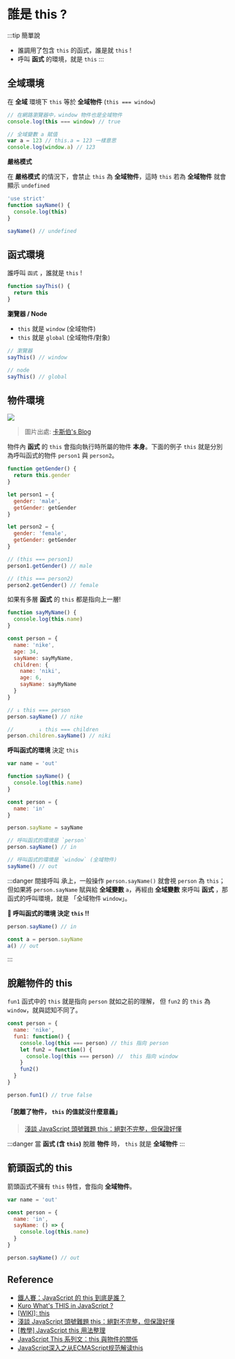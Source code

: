 # 誰是 this ?

:::tip 簡單說
- 誰調用了包含 `this` 的函式，誰是就 `this` !
- 呼叫 **函式** 的環境，就是 `this`
:::

## 全域環境
在 **全域** 環境下 `this` 等於 **全域物件** (`this === window`)

```js
// 在網路瀏覽器中，window 物件也是全域物件
console.log(this === window) // true

// 全域變數 a 賦值
var a = 123 // this.a = 123 一樣意思
console.log(window.a) // 123
```

**嚴格模式**

在 **嚴格模式** 的情況下，會禁止 `this` 為 **全域物件**，這時 `this` 若為 **全域物件** 就會顯示 `undefined`

```js
'use strict'
function sayName() {
  console.log(this)
}

sayName() // undefined
```

## 函式環境
誰呼叫 `函式` ，誰就是 `this` !

```js
function sayThis() {
  return this
}
```

**瀏覽器 / Node**
- `this` 就是 `window` (全域物件)
- `this` 就是 `global` (全域物件/對象)

```js
// 瀏覽器
sayThis() // window

// node
sayThis() // global
```

## 物件環境
![](/Javascript/img/this-1.png)
> 圖片出處: [卡斯伯's Blog](https://wcc723.github.io/javascript/2019/03/18/JS-THIS/)

物件內 **函式** 的 `this` 會指向執行時所屬的物件 **本身**。下面的例子 `this` 就是分別為呼叫函式的物件 `person1` 與 `person2`。

```js {1-3,7,12,15,18}
function getGender() {
  return this.gender
}

let person1 = {
  gender: 'male',
  getGender: getGender
}

let person2 = {
  gender: 'female',
  getGender: getGender
}

// (this === person1)
person1.getGender() // male 

// (this === person2)
person2.getGender() // female 
```

如果有多層 **函式** 的 `this` 都是指向上一層!

```js {8,12}
function sayMyName() {
  console.log(this.name)
}

const person = {
  name: 'nike',
  age: 34,
  sayName: sayMyName,
  children: {
    name: 'niki',
    age: 6,
    sayName: sayMyName
  }
}

// ↓ this === person
person.sayName() // nike

//        ↓ this === children
person.children.sayName() // niki
```

**呼叫函式的環境** 決定 `this`

```js {13,16}
var name = 'out'

function sayName() {
  console.log(this.name)
}

const person = {
  name: 'in'
}

person.sayName = sayName

// 呼叫函式的環境是 `person`
person.sayName() // in 

// 呼叫函式的環境是 `window` (全域物件)
sayName() // out 
```

:::danger 間接呼叫
承上，一般操作 `person.sayName()` 就會視 `person` 為 `this`；但如果將 `person.sayName` 賦與給 **全域變數** `a`，再經由 **全域變數** 來呼叫 **函式** ，那函式的呼叫環境，就是 「全域物件 `window`」。

**🔰 呼叫函式的環境 決定 `this` !!**

```js {3}
person.sayName() // in 

const a = person.sayName
a() // out
```
:::

## 脫離物件的 this
`fun1` 函式中的 `this` 就是指向 `person` 就如之前的理解，
但 `fun2` 的 `this` 為 `window`，就與認知不同了。

```js {5-8}
const person = {
  name: 'nike',
  fun1: function() {
    console.log(this === person) // this 指向 person
    let fun2 = function() {
      console.log(this === person) //  this 指向 window
    }
    fun2()
  }
}

person.fun1() // true false
```

#### 「脫離了物件， `this` 的值就沒什麼意義」
>  [淺談 JavaScript 頭號難題 this：絕對不完整，但保證好懂](https://blog.techbridge.cc/2019/02/23/javascript-this/)


:::danger 
當 **函式 (含 `this`)** 脫離 **物件** 時， `this` 就是 **全域物件**
:::

## 箭頭函式的 this
箭頭函式不擁有 `this` 特性，會指向 **全域物件**。


```js
var name = 'out'

const person = {
  name: 'in',
  sayName: () => {
    console.log(this.name)
  }
}

person.sayName() // out
```

## Reference
- [鐵人賽：JavaScript 的 this 到底是誰？
](https://wcc723.github.io/javascript/2017/12/12/javascript-this/)
- [Kuro What's THIS in JavaScript ?](https://kuro.tw/posts/2017/10/12/What-is-THIS-in-JavaScript-%E4%B8%8A/)
- [[WIKI]: this](https://developer.mozilla.org/zh-TW/docs/Web/JavaScript/Reference/Operators/this)
- [淺談 JavaScript 頭號難題 this：絕對不完整，但保證好懂](https://blog.techbridge.cc/2019/02/23/javascript-this/)
- [[教學] JavaScript this 用法整理
](https://medium.com/%E5%BE%AE%E5%B3%AF%E9%A3%9B%E7%BF%94/%E4%BB%8B%E7%B4%B9-javascript-this-%E7%9A%84%E4%BA%94%E7%A8%AE%E7%94%A8%E6%B3%95-d279327fe53a)
- [JavaScript This 系列文：this 與物件的關係](https://wcc723.github.io/javascript/2019/03/18/JS-THIS/)
- [JavaScript深入之从ECMAScript规范解读this](https://github.com/mqyqingfeng/Blog/issues/7)